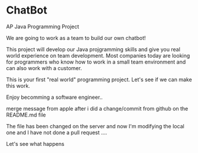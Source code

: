 ChatBot
========

AP Java Programming Project 

We are going to work as a team to build our own chatbot!

This project will develop our Java projgramming skills and give you real world experience on team development. Most companies today are looking for programmers who know how to work in a small team environment and can also work with a customer.

This is your first "real world" programming project. Let's see if we can make this work.

Enjoy becomming a software engineer..

merge message from apple after i did a change/commit from github on the 
README.md file

The file has been changed on the server and now I'm modifying the local one and I have not done a pull request ....

Let's see what happens

